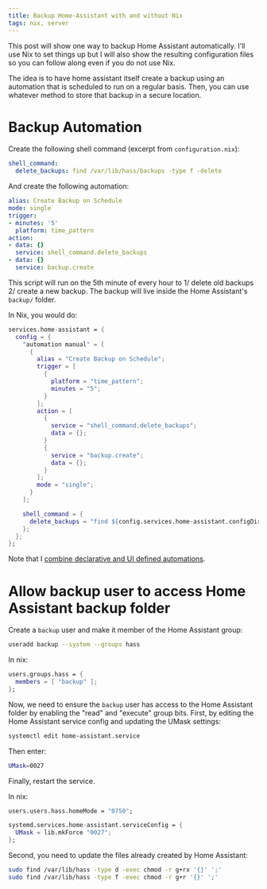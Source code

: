 ```yaml
---
title: Backup Home-Assistant with and without Nix
tags: nix, server
---
```


This post will show one way to backup Home Assistant automatically. I'll use Nix to set things up
but I will also show the resulting configuration files so you can follow along even if you do not
use Nix.

The idea is to have home assistant itself create a backup using an automation that is scheduled to
run on a regular basis. Then, you can use whatever method to store that backup in a secure location.

# Backup Automation

Create the following shell command (excerpt from `configuration.nix`):

```yaml
shell_command:
  delete_backups: find /var/lib/hass/backups -type f -delete
```

And create the following automation:

```yaml
alias: Create Backup on Schedule
mode: single
trigger:
- minutes: '5'
  platform: time_pattern
action:
- data: {}
  service: shell_command.delete_backups
- data: {}
  service: backup.create
```

This script will run on the 5th minute of every hour to 1/ delete old backups 2/ create a new backup. The backup will live inside the Home Assistant's `backup/` folder.

In Nix, you would do:

```nix
services.home-assistant = {
  config = {
    "automation manual" = [
      {
        alias = "Create Backup on Schedule";
        trigger = [
          {
            platform = "time_pattern";
            minutes = "5";
          }
        ];
        action = [
          {
            service = "shell_command.delete_backups";
            data = {};
          }
          {
            service = "backup.create";
            data = {};
          }
        ];
        mode = "single";
      }
    ];

    shell_command = {
      delete_backups = "find ${config.services.home-assistant.configDir}/backups -type f -delete";
    };
  };
};
```

Note that I [combine declarative and UI defined automations](https://nixos.wiki/wiki/Home_Assistant#Combine_declarative_and_UI_defined_automations).

# Allow backup user to access Home Assistant backup folder

Create a `backup` user and make it member of the Home Assistant group:

```bash
useradd backup --system --groups hass
```

In nix:

```nix
users.groups.hass = {
  members = [ "backup" ];
};
```

Now, we need to ensure the `backup` user has access to the Home Assistant folder by enabling the "read" and "execute" group bits. First, by editing the Home Assistant service config and updating the UMask settings:

```bash
systemctl edit home-assistant.service
```

Then enter:

```bash
UMask=0027
```

Finally, restart the service.

In nix:

```nix
users.users.hass.homeMode = "0750";

systemd.services.home-assistant.serviceConfig = {
  UMask = lib.mkForce "0027";
};
```

Second, you need to update the files already created by Home Assistant:

```bash
sudo find /var/lib/hass -type d -exec chmod -r g+rx '{}' ';'
sudo find /var/lib/hass -type f -exec chmod -r g+r '{}' ';'
```

